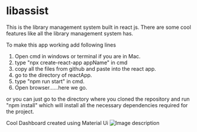 # libassist
This  is the library management system built in react js. There are some cool features like all the library management system has.

To make this app working add following lines
1. Open cmd in windows or terminal if you are in Mac.
2. type "npx create-react-app appName" in cmd
3. copy all the files from github and paste into the react app.
4. go to the directory of reactApp.
5. type "npm run start" in cmd.
6. Open browser......here we go.

or you can just go to the directory where you cloned the repository and run "npm install" which will install all the  necessary dependencies required for the project.

Cool Dashboard created using Material Ui
![Image description](https://github.com/Shashank358/libassist/previews/master/dashboard.png)
